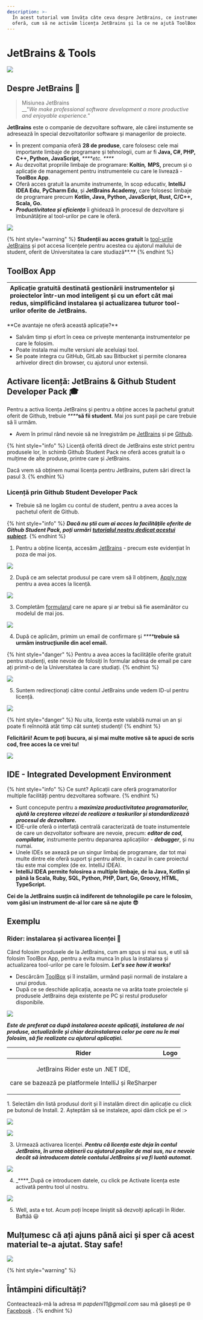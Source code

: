 ```yaml
---
description: >-
  În acest tutorial vom învăța câte ceva despre JetBrains, ce instrumente ne
  oferă, cum să ne activăm licența JetBrains și la ce ne ajută ToolBox App.
---
```


# JetBrains & Tools

![](.gitbook/assets/jetbrains-apps.png)

## Despre JetBrains 🧐 

> Misiunea JetBrains  
> __"_We make professional software development a more productive and enjoyable experience._"

**JetBrains** este o companie de dezvoltare software, ale cărei instumente se adresează în special dezvoltatorilor software și managerilor de proiecte.

* În prezent compania oferă **28 de produse**, care folosesc cele mai importante limbaje de programare și tehnologii, cum ar fi **Java, C\#, PHP, C++, Python, JavaScript,** _****etc. ****_
* Au dezvoltat propriile limbaje de programare: **Koltin**_**,**_ **MPS,** precum și o aplicație de management pentru instrumentele cu care le livrează - **ToolBox App**.
* Oferă acces gratuit la anumite instrumente, în scop educativ, **IntelliJ IDEA Edu**, **PyCharm Edu**, și **JetBrains Academy,** care folosesc limbaje de programare precum **Kotlin, Java, Python, JavaScript, Rust, C/C++, Scala, Go.**
* _**Productivitatea și eficiența**_ îi ghidează în procesul de dezvoltare și îmbunătățire al tool-urilor pe care le oferă. 

![](.gitbook/assets/jetbrains-logo.png)

{% hint style="warning" %}
**Studenții au acces gratuit** la [tool-urile JetBrains](https://www.jetbrains.com/products.html#) și pot accesa licențele pentru acestea cu ajutorul mailului de student, oferit de Universitatea la care studiază**.**
{% endhint %}

## ToolBox App

<table>
  <thead>
    <tr>
      <th style="text-align:left">Aplica&#x21B;ie gratuit&#x103; destinat&#x103; gestion&#x103;rii instrumentelor
        &#x219;i proiectelor &#xEE;ntr-un mod inteligent &#x219;i cu un efort c&#xE2;t
        mai redus, simplific&#xE2;nd instalarea &#x219;i actualizarea tuturor tool-urilor
        oferite de JetBrains.</th>
      <th style="text-align:right">
        <p></p>
        <p>
          <img src=".gitbook/assets/logo-text.png" alt/>
        </p>
      </th>
    </tr>
  </thead>
  <tbody></tbody>
</table>**Ce avantaje ne oferă această aplicație?**

* Salvăm timp și efort în ceea ce privește mentenanța instrumentelor pe care le folosim. 
* Poate instala mai multe versiuni ale aceluiași tool.
* Se poate integra cu GitHub, GitLab sau Bitbucket și permite clonarea arhivelor direct din browser, cu ajutorul unor extensii.

## Activare licență: JetBrains & Github Student Developer Pack 🎓 

Pentru a activa licența JetBrains și pentru a obține acces la pachetul gratuit oferit de Github, trebuie _****_**să fii student**. Mai jos sunt pașii pe care trebuie să îi urmăm. 

* Avem în primul rând nevoie să ne înregistrăm pe [JetBrains](https://account.jetbrains.com/login) și pe [Github](https://github.com/join?source=header-home). 

{% hint style="info" %}
Licență oferită direct de JetBrains este strict pentru produsele lor, în schimb Github Student Pack ne oferă acces gratuit la o mulțime de alte produse, printre care și JetBrains.

Dacă vrem să obținem numai licența pentru JetBrains, putem sări direct la pasul 3.
{% endhint %}

### Licență prin Github Student Developer Pack 

* Trebuie să ne logăm cu contul de student, pentru a avea acces la pachetul oferit de Github.

{% hint style="info" %}
_**Dacă nu știi cum ai acces la facilitățile oferite de Github Student Pack, poți urmări**_ [_**tutorialul nostru dedicat acestui subiect**_]()_**.**_ 
{% endhint %}

1. Pentru a obține licența, accesăm [JetBrains](https://www.jetbrains.com/community/education/?authMethod=github#students) - precum este evidențiat în poza de mai jos.

![](.gitbook/assets/image%20%2833%29.png)

2. După ce am selectat produsul pe care vrem să îl obținem, [Apply now](https://www.jetbrains.com/shop/eform/students) pentru a avea acces la licență. 

![](.gitbook/assets/image%20%2832%29.png)

3.  Completăm [formularul](https://www.jetbrains.com/shop/eform/students) care ne apare și ar trebui să fie asemănător cu modelul de mai jos. 

![](.gitbook/assets/image%20%2819%29.png)

4.  După ce aplicăm, primim un email de confirmare și _****_**trebuie să urmăm instrucțiunile din acel email.**

{% hint style="danger" %}
Pentru a avea acces la facilitățile oferite gratuit pentru studenți, este nevoie de folosiți  în formular adresa de email pe care ați primit-o de la Universitatea la care studiați.
{% endhint %}

![](.gitbook/assets/image%20%282%29.png)

5. Suntem redirecționați către contul JetBrains unde vedem ID-ul pentru licență. 

![](.gitbook/assets/image%20%2825%29.png)

{% hint style="danger" %}
Nu uita, licența este valabilă numai un an și poate fi reînnoită atât timp cât sunteţi studenţi!
{% endhint %}

**Felicitării! Acum te poți bucura, ai și mai multe motive să te apuci de scris cod, free acces la ce vrei tu!**

![](.gitbook/assets/giphy3.gif)

## IDE - Integrated Development Environment 

{% hint style="info" %}
Ce sunt? Aplicații care oferă programatorilor multiple facilități pentru dezvoltarea software.
{% endhint %}

* Sunt concepute pentru a _**maximiza productivitatea programatorilor, ajută la creșterea vitezei  de realizare a taskurilor și standardizează procesul de dezvoltare.**_
* IDE-urile oferă o interfață centrală caracterizată de toate instumentele de care un dezvoltator software are nevoie, precum: _**editor de cod, compilator,**_ instrumente pentru depanarea aplicațiilor - _**debugger**_, și nu numai. 
* Unele IDEs se axează pe un singur limbaj de programare, dar tot mai multe dintre ele oferă suport şi pentru altele, în cazul în care proiectul tău este mai complex \(de ex. IntelliJ IDEA\).
* **IntelliJ IDEA permite folosirea a multiple limbaje, de la Java, Kotlin și până la Scala, Ruby, SQL, Python, PHP, Dart, Go, Groovy, HTML, TypeScript.**

**Cei de la JetBrains susțin că indiferent de tehnologiile pe care le folosim, vom găsi un instrument de-al lor care să ne ajute 😎**

## Exemplu

### Rider: instalarea și activarea licenței 🤯 

Când folosim produsele de la JetBrains, cum am spus și mai sus, e util să folosim ToolBox App, pentru a evita munca în plus la instalarea și actualizarea tool-urilor pe care le folosim. _**Let's see how it works!**_ 

* Descărcăm [ToolBox](https://www.jetbrains.com/toolbox-app/) și îl instalăm, urmând pașii normali de instalare a unui produs.
* După ce se deschide aplicația, aceasta ne va arăta toate proiectele și produsele JetBrains deja existente pe PC și restul produselor disponibile.  

![](.gitbook/assets/image%20%2815%29.png)

_**Este de preferat ca după instalarea aceste aplicații, instalarea de noi produse, actualizările și chiar dezinstalarea celor pe care nu le mai folosim, să fie realizate cu ajutorul aplicației.**_  

<table>
  <thead>
    <tr>
      <th style="text-align:center">Rider</th>
      <th style="text-align:center">Logo</th>
    </tr>
  </thead>
  <tbody>
    <tr>
      <td style="text-align:center">
        <p>JetBrains Rider este un .NET IDE,</p>
        <p>care se bazeaz&#x103; pe platformele IntelliJ &#x219;i ReSharper</p>
      </td>
      <td style="text-align:center">
        <p>
          <img src=".gitbook/assets/image (8).png" alt/>
        </p>
        <p></p>
      </td>
    </tr>
  </tbody>
</table>1. Selectăm din listă produsul dorit și îl instalăm direct din aplicație cu click pe butonul de Install. 
2. Așteptăm să se instaleze, apoi dăm click pe el :&gt;

![](.gitbook/assets/image%20%2824%29.png)

![](.gitbook/assets/image%20%2828%29.png)

3. Urmează activarea licenței. _**Pentru că licența este deja în contul JetBrains, în urma obținerii cu ajutorul pașilor de mai sus, nu e nevoie decât să introducem datele contului JetBrains și va fi luată automat.**_ 

![](.gitbook/assets/image%20%2826%29.png)

4. _****_După ce introducem datele, cu click pe Activate licența este activată pentru tool ul nostru.

![](.gitbook/assets/image%20%2810%29.png)

5. Well, asta e tot. Acum poți începe liniștit să dezvolți aplicații în Rider. Baftăă 😃 

## Mulțumesc că ați ajuns până aici și sper că acest material te-a ajutat. Stay safe!

![](.gitbook/assets/giphy2.gif)

{% hint style="warning" %}
## Întâmpini dificultăți?

Conteactează-mă la adresa ✉ _papdeni11@gmail.com_ sau mă găsești pe 🌐 [Facebook](https://www.facebook.com/denisa.pap.9) .
{% endhint %}

